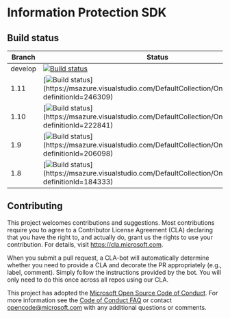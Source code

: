 # Information Protection SDK

## Build status
| Branch  | Status |
| ------------- | ------------- |
| develop  | [![Build status](https://msazure.visualstudio.com/DefaultCollection/One/_apis/build/status/Custom/RMS/MIP/Develop/MIP_SDK_CI_NIGHTLY?branchName=develop)](https://msazure.visualstudio.com/DefaultCollection/One/_build/latest?definitionId=20290) |
| 1.11  | [![Build status](https://msazure.visualstudio.com/DefaultCollection/One/_apis/build/status/Custom/RMS/MIP/Releases/MIP_SDK_RELEASE_CI%20(1.11)?branchName=release/1.11)](https://msazure.visualstudio.com/DefaultCollection/One/_build/latest?definitionId=246309) |
| 1.10  | [![Build status](https://msazure.visualstudio.com/DefaultCollection/One/_apis/build/status/Custom/RMS/MIP/Releases/MIP_SDK_RELEASE_CI%20(1.10)?branchName=release/1.10)](https://msazure.visualstudio.com/DefaultCollection/One/_build/latest?definitionId=222841) |
| 1.9  | [![Build status](https://msazure.visualstudio.com/DefaultCollection/One/_apis/build/status/Custom/RMS/MIP/Releases/MIP_SDK_RELEASE_CI%20(1.9)?branchName=release/1.9)](https://msazure.visualstudio.com/DefaultCollection/One/_build/latest?definitionId=206098) |
| 1.8  | [![Build status](https://msazure.visualstudio.com/DefaultCollection/One/_apis/build/status/Custom/RMS/MIP/Releases/MIP_SDK_RELEASE_CI%20(1.8)?branchName=release/1.8)](https://msazure.visualstudio.com/DefaultCollection/One/_build/latest?definitionId=184333) |

## Contributing

This project welcomes contributions and suggestions.  Most contributions require you to agree to a
Contributor License Agreement (CLA) declaring that you have the right to, and actually do, grant us
the rights to use your contribution. For details, visit https://cla.microsoft.com.

When you submit a pull request, a CLA-bot will automatically determine whether you need to provide
a CLA and decorate the PR appropriately (e.g., label, comment). Simply follow the instructions
provided by the bot. You will only need to do this once across all repos using our CLA.

This project has adopted the [Microsoft Open Source Code of Conduct](https://opensource.microsoft.com/codeofconduct/).
For more information see the [Code of Conduct FAQ](https://opensource.microsoft.com/codeofconduct/faq/) or
contact [opencode@microsoft.com](mailto:opencode@microsoft.com) with any additional questions or comments.
